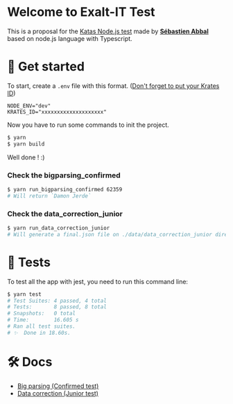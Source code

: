 # Welcome to Exalt-IT Test

This is a proposal for the [Katas Node.js test](https://gitlab.com/exalt-it-dojo/katas-nodejs) made by **[Sébastien Abbal](https://github.com/sebastien-abbal)** based on node.js language with Typescript.

# 🚀 Get started

To start, create a `.env` file with this format. ([Don't forget to put your Krates ID](https://app.krat.es/dashboard))

```
NODE_ENV="dev"
KRATES_ID="xxxxxxxxxxxxxxxxxxxx"
```

Now you have to run some commands to init the project.

```bash
$ yarn
$ yarn build
```

Well done ! :)

### Check the bigparsing_confirmed

```bash
$ yarn run_bigparsing_confirmed 62359
# Will return `Damon Jerde`
```

### Check the data_correction_junior

```bash
$ yarn run_data_correction_junior
# Will generate a final.json file on ./data/data_correction_junior directory
```

# 🚦 Tests

To test all the app with jest, you need to run this command line:

```bash
$ yarn test
# Test Suites: 4 passed, 4 total
# Tests:       8 passed, 8 total
# Snapshots:   0 total
# Time:        16.605 s
# Ran all test suites.
# ✨  Done in 18.60s.
```

# 🛠 Docs

- [Big parsing (Confirmed test)](docs/BIGPARSING_CONFIRMED.md)
- [Data correction (Junior test)](docs/DATA_CORRECTION_JUNIOR.md)
